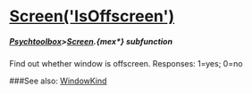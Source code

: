# [Screen('IsOffscreen')](Screen-IsOffscreen) 
##### [Psychtoolbox](Psychtoolbox)>[Screen](Screen).{mex*} subfunction


Find out whether window is offscreen.  Responses: 1=yes; 0=no  


###See also:
[WindowKind](Screen-WindowKind)
